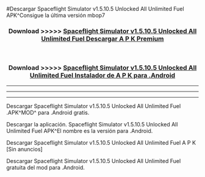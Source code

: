 #Descargar Spaceflight Simulator v1.5.10.5 Unlocked All Unlimited Fuel  APK^Consigue la última versión mbop7



<div align="center">
<h3>Download >>>>> <a href="https://es-sites.web.app/?es= Spaceflight Simulator v1.5.10.5 Unlocked All Unlimited Fuel ">Spaceflight Simulator v1.5.10.5 Unlocked All Unlimited Fuel  Descargar A P K Premium</a></h3><br>

<h3>Download >>>>> <a href="https://es-sites.web.app/?es= Spaceflight Simulator v1.5.10.5 Unlocked All Unlimited Fuel ">Spaceflight Simulator v1.5.10.5 Unlocked All Unlimited Fuel  Instalador de A P K para .Android</a></h3>
</div>


----------------------------------------------------------

----------------------------------------------------------

----------------------------------------------------------

Descargar Spaceflight Simulator v1.5.10.5 Unlocked All Unlimited Fuel  .APK^MOD^ para .Android gratis.

Descargar la aplicación. Spaceflight Simulator v1.5.10.5 Unlocked All Unlimited Fuel  APK^El nombre es la versión para .Android.

Descargar Spaceflight Simulator v1.5.10.5 Unlocked All Unlimited Fuel  A P K [Sin anuncios]

Descargar Spaceflight Simulator v1.5.10.5 Unlocked All Unlimited Fuel  gratuita del mod para .Android.